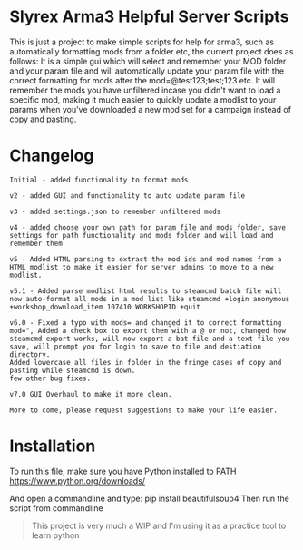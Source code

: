 # Slyrex Arma3 Helpful Server Scripts
 This is just a project to make simple scripts for help for arma3, such as automatically formatting mods from a folder etc, the current project does as follows:
 It is a simple gui which will select and remember your MOD folder and your param file and will automatically update your param file with the correct formatting for mods after the mod=@test123;test;123 etc.
    It will remember the mods you have unfiltered incase you didn't want to load a specific mod, making it much easier to quickly update a modlist to your params when you've downloaded a new mod set for a campaign instead of copy and pasting.

# Changelog 
    Initial - added functionality to format mods

    v2 - added GUI and functionality to auto update param file

    v3 - added settings.json to remember unfiltered mods

    v4 - added choose your own path for param file and mods folder, save settings for path functionality and mods folder and will load and remember them

    v5 - Added HTML parsing to extract the mod ids and mod names from a HTML modlist to make it easier for server admins to move to a new modlist.

    v5.1 - Added parse modlist html results to steamcmd batch file will now auto-format all mods in a mod list like steamcmd +login anonymous +workshop_download_item 107410 WORKSHOPID +quit

    v6.0 - Fixed a typo with mods= and changed it to correct formatting mod=", Added a check box to export them with a @ or not, changed how steamcmd export works, will now export a bat file and a text file you save, will prompt you for login to save to file and destiation directory.
    Added lowercase all files in folder in the fringe cases of copy and pasting while steamcmd is down.
    few other bug fixes.

    v7.0 GUI Overhaul to make it more clean.

    More to come, please request suggestions to make your life easier.

# Installation
To run this file, make sure you have Python installed to PATH https://www.python.org/downloads/

And open a commandline and type: pip install beautifulsoup4
Then run the script from commandline

> This project is very much a WIP and I'm using it as a practice tool to learn python